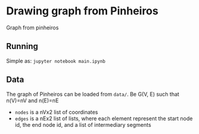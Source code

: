 # Drawing graph from Pinheiros
Graph from pinheiros

## Running
Simple as:
```jupyter notebook main.ipynb```

## Data
The graph of Pinheiros can be loaded from `data/`. Be G(V, E) such that n(V)=nV and n(E)=nE
 * `nodes` is a nVx2 list of coordinates
 * `edges` is a nEx2 list of lists, where each element represent the start node id, the end node id, and a list of intermediary segments

